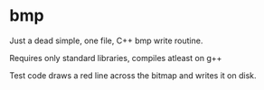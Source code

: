 # bmp
Just a dead simple, one file, C++ bmp write routine.

Requires only standard libraries, compiles atleast on g++ 

Test code draws a red line across the bitmap and writes it on disk.
